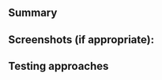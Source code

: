 ## Summary

<!-- What is changing and why? -->

## Screenshots (if appropriate):

<!-- Are there any visual changes that would be helpful to the reviewer to see? -->

## Testing approaches

<!-- How are these changes tested? -->
